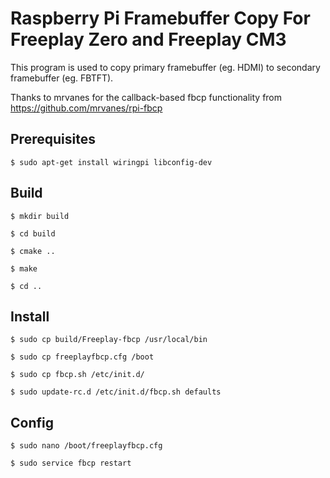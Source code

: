 Raspberry Pi Framebuffer Copy For Freeplay Zero and Freeplay CM3
================================================================

This program is used to copy primary framebuffer (eg. HDMI) to secondary framebuffer (eg. FBTFT).

Thanks to mrvanes for the callback-based fbcp functionality from https://github.com/mrvanes/rpi-fbcp


Prerequisites
-------------
    $ sudo apt-get install wiringpi libconfig-dev

Build
-----

    $ mkdir build
    
    $ cd build
    
    $ cmake ..
    
    $ make

    $ cd ..

Install
-------
    $ sudo cp build/Freeplay-fbcp /usr/local/bin

    $ sudo cp freeplayfbcp.cfg /boot

    $ sudo cp fbcp.sh /etc/init.d/

    $ sudo update-rc.d /etc/init.d/fbcp.sh defaults

Config
------
    $ sudo nano /boot/freeplayfbcp.cfg

    $ sudo service fbcp restart

